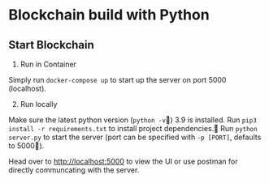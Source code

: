 # Blockchain build with Python 

## Start Blockchain

1. Run in Container

Simply run `docker-compose up` to start up the server on port 5000 (localhost). 

2. Run locally

Make sure the latest python version (`python -v`) 3.9 is installed. 
Run `pip3 install -r requirements.txt` to install project dependencies.
Run `python server.py` to start the server (port can be specified with `-p [PORT]`, defaults to 5000).

Head over to [http://localhost:5000](http://localhost:5000) to view the UI or use postman for directly communcating with the server. 